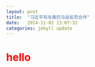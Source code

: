```yaml
---
layout: post
title:  "习近平将与奥巴马谈反恐合作"
date:   2014-11-02 13:07:32
categories: jekyll update
---
```


<h1 style="color:red">hello</h1>
